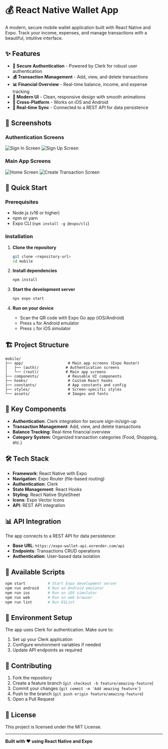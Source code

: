 # 💰 React Native Wallet App

A modern, secure mobile wallet application built with React Native and Expo. Track your income, expenses, and manage transactions with a beautiful, intuitive interface.

## ✨ Features

- **🔐 Secure Authentication** - Powered by Clerk for robust user authentication
- **💰 Transaction Management** - Add, view, and delete transactions
- **📊 Financial Overview** - Real-time balance, income, and expense tracking
- **🎨 Modern UI** - Clean, responsive design with smooth animations
- **📱 Cross-Platform** - Works on iOS and Android
- **🔄 Real-time Sync** - Connected to a REST API for data persistence

## 📱 Screenshots

### Authentication Screens

![Sign In Screen](./assets/images/docs/sign-in-screen.png)
![Sign Up Screen](./assets/images/docs/sign-up-screen.png)

### Main App Screens

![Home Screen](./assets/images/docs/home-screen.png)
![Create Transaction Screen](./assets/images/docs/create-screen.png)

## 🚀 Quick Start

### Prerequisites

- Node.js (v16 or higher)
- npm or yarn
- Expo CLI (`npm install -g @expo/cli`)

### Installation

1. **Clone the repository**

   ```bash
   git clone <repository-url>
   cd mobile
   ```

2. **Install dependencies**

   ```bash
   npm install
   ```

3. **Start the development server**

   ```bash
   npx expo start
   ```

4. **Run on your device**
   - Scan the QR code with Expo Go app (iOS/Android)
   - Press `a` for Android emulator
   - Press `i` for iOS simulator

## 🏗️ Project Structure

```
mobile/
├── app/                    # Main app screens (Expo Router)
│   ├── (auth)/            # Authentication screens
│   └── (root)/            # Main app screens
├── components/             # Reusable UI components
├── hooks/                  # Custom React hooks
├── constants/              # App constants and config
├── styles/                 # Screen-specific styles
└── assets/                 # Images and fonts
```

## 🔧 Key Components

- **Authentication**: Clerk integration for secure sign-in/sign-up
- **Transaction Management**: Add, view, and delete transactions
- **Balance Tracking**: Real-time financial overview
- **Category System**: Organized transaction categories (Food, Shopping, etc.)

## 🛠️ Tech Stack

- **Framework**: React Native with Expo
- **Navigation**: Expo Router (file-based routing)
- **Authentication**: Clerk
- **State Management**: React Hooks
- **Styling**: React Native StyleSheet
- **Icons**: Expo Vector Icons
- **API**: REST API integration

## 📊 API Integration

The app connects to a REST API for data persistence:

- **Base URL**: `https://expo-wallet-api.onrender.com/api`
- **Endpoints**: Transactions CRUD operations
- **Authentication**: User-based data isolation

## 🎯 Available Scripts

```bash
npm start          # Start Expo development server
npm run android    # Run on Android emulator
npm run ios        # Run on iOS simulator
npm run web        # Run on web browser
npm run lint       # Run ESLint
```

## 🔐 Environment Setup

The app uses Clerk for authentication. Make sure to:

1. Set up your Clerk application
2. Configure environment variables if needed
3. Update API endpoints as required

## 🤝 Contributing

1. Fork the repository
2. Create a feature branch (`git checkout -b feature/amazing-feature`)
3. Commit your changes (`git commit -m 'Add amazing feature'`)
4. Push to the branch (`git push origin feature/amazing-feature`)
5. Open a Pull Request

## 📄 License

This project is licensed under the MIT License.

---

**Built with ❤️ using React Native and Expo**
